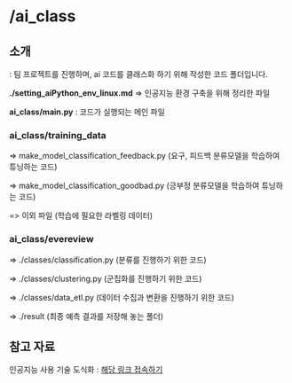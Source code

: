 # /ai_class 



## 소개

: 팀 프로젝트를 진행하며, ai 코드를 클래스화 하기 위해 작성한 코드 폴더입니다.



**./setting_aiPython_env_linux.md** => 인공지능 환경 구축을 위해 정리한 파일  



**ai_class/main.py** : 코드가 실행되는 메인 파일  



### ai_class/training_data

=> make_model_classification_feedback.py (요구, 피드백 분류모델을 학습하여 튜닝하는 코드)

=> make_model_classification_goodbad.py (긍부정 분류모델을 학습하여 튜닝하는 코드)

=> 이외 파일 (학습에 필요한 라벨링 데이터)  



### **ai_class/evereview**

=> ./classes/classification.py (분류를 진행하기 위한 코드)

=> ./classes/clustering.py (군집화를 진행하기 위한 코드)

=> ./classes/data_etl.py (데이터 수집과 변환을 진행하기 위한 코드)

=> ./result (최종 예측 결과를 저장해 놓는 폴더)



## 참고 자료

인공지능 사용 기술 도식화 : [해당 링크 접속하기](https://bit.ly/3IbUKDE)
